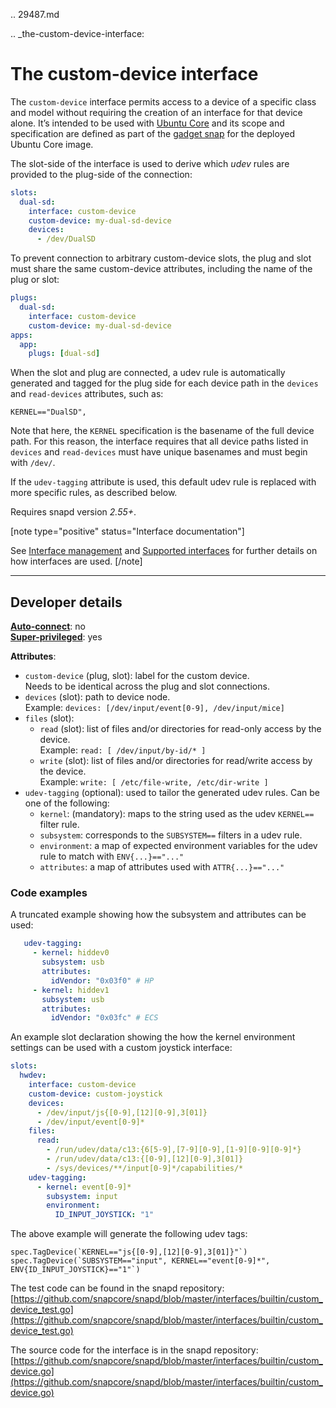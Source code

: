 .. 29487.md

.. _the-custom-device-interface:

# The custom-device interface

The `custom-device` interface permits access to a device of a specific class and model without requiring the creation of an interface for that device alone. It’s intended to be used with [Ubuntu Core](glossary.md#heading--ubuntu-core) and its scope and specification are defined as part of the [gadget snap](gadget-snaps.md) for the deployed Ubuntu Core image.

The slot-side of the interface is used to derive which _udev_ rules are provided to the plug-side of the connection:

```yaml
slots:
  dual-sd:
    interface: custom-device
    custom-device: my-dual-sd-device
    devices:
      - /dev/DualSD
```

To prevent connection to arbitrary custom-device slots, the plug and slot must share the same custom-device attributes, including the name of the plug or slot:

```yaml
plugs:
  dual-sd:
    interface: custom-device
    custom-device: my-dual-sd-device
apps:
  app:
    plugs: [dual-sd]
```

When the slot and plug are connected, a udev rule is automatically generated and tagged for the plug side for each device path in the `devices` and `read-devices` attributes, such as:

```
KERNEL=="DualSD",
```

Note that here, the `KERNEL` specification is the basename of the full device path.  For this reason, the interface requires that all device paths listed in `devices` and `read-devices` must have unique basenames and must begin with `/dev/`.

If the `udev-tagging` attribute is used, this default udev rule is replaced with more specific rules, as described below.

Requires snapd version *2.55+*.

[note type="positive" status="Interface documentation"]

See [Interface management](interface-management.md) and [Supported interfaces](supported-interfaces.md) for further details on how interfaces are used.
[/note]

---

<h2 id=`heading--dev-details`>Developer details</h2>

**[Auto-connect](interface-management.md#heading--auto-connections)**: no</br>
**[Super-privileged](super-privileged-interfaces.md)**: yes</br>

**Attributes**:
* `custom-device` (plug, slot): label for the custom device.</br>
    Needs to be identical across the plug and slot connections.
* `devices` (slot): path to device node. </br>
    Example: `devices: [/dev/input/event[0-9], /dev/input/mice]`
* `files` (slot):
  * `read` (slot): list of files and/or directories for read-only access by the device.</br>
      Example:  `read: [ /dev/input/by-id/* ]`
  * `write` (slot): list of files and/or directories for read/write access by the device.</br>
      Example: `write: [ /etc/file-write, /etc/dir-write ]`
* `udev-tagging` (optional): used to tailor the generated udev rules. Can be one of the following:
  * `kernel`: (mandatory): maps to the string used as the udev `KERNEL==` filter rule.
  * `subsystem`: corresponds to the `SUBSYSTEM==` filters in a udev rule.
  * `environment`: a map of expected environment variables for the udev rule to match with `ENV{...}=="..."`
  * `attributes`: a map of attributes used with `ATTR{...}=="..."`

### Code examples

A truncated example showing how the subsystem and attributes can be used:

 ```yaml
    udev-tagging:
      - kernel: hiddev0
        subsystem: usb
        attributes:
          idVendor: "0x03f0" # HP
      - kernel: hiddev1
        subsystem: usb
        attributes:
          idVendor: "0x03fc" # ECS
 ```

An example slot declaration showing the how the kernel environment settings can be used with a custom joystick interface:

```yaml
slots:
  hwdev:
    interface: custom-device
    custom-device: custom-joystick
    devices:
      - /dev/input/js{[0-9],[12][0-9],3[01]}
      - /dev/input/event[0-9]*
    files:
      read:
        - /run/udev/data/c13:{6[5-9],[7-9][0-9],[1-9][0-9][0-9]*}
        - /run/udev/data/c13:{[0-9],[12][0-9],3[01]}
        - /sys/devices/**/input[0-9]*/capabilities/*
    udev-tagging:
      - kernel: event[0-9]*
        subsystem: input
        environment:
          ID_INPUT_JOYSTICK: "1"
```

The above example will generate the following udev tags:

```
spec.TagDevice(`KERNEL=="js{[0-9],[12][0-9],3[01]}"`)
spec.TagDevice(`SUBSYSTEM=="input", KERNEL=="event[0-9]*", ENV{ID_INPUT_JOYSTICK}=="1"`)
```

The test code can be found in the snapd repository: [https://github.com/snapcore/snapd/blob/master/interfaces/builtin/custom_device_test.go](https://github.com/snapcore/snapd/blob/master/interfaces/builtin/custom_device_test.go)

The source code for the interface is in the snapd repository:
[https://github.com/snapcore/snapd/blob/master/interfaces/builtin/custom_device.go](https://github.com/snapcore/snapd/blob/master/interfaces/builtin/custom_device.go)